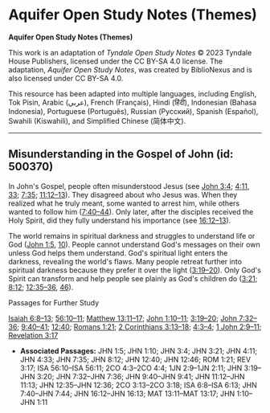 # Aquifer Open Study Notes (Themes)

**Aquifer Open Study Notes (Themes)**

This work is an adaptation of *Tyndale Open Study Notes* © 2023 Tyndale House Publishers, licensed under the CC BY\-SA 4\.0 license. The adaptation, *Aquifer Open Study Notes*, was created by BiblioNexus and is also licensed under CC BY\-SA 4\.0\.

This resource has been adapted into multiple languages, including English, Tok Pisin, Arabic (عربي), French (Français), Hindi (हिंदी), Indonesian (Bahasa Indonesia), Portuguese (Português), Russian (Русский), Spanish (Español), Swahili (Kiswahili), and Simplified Chinese (简体中文).



--------------------------------

## Misunderstanding in the Gospel of John (id: 500370)

In John's Gospel, people often misunderstood Jesus (see [John 3:4](https://ref.ly/John3:4); [4:11](https://ref.ly/John4:11), [33](https://ref.ly/John4:33); [7:35](https://ref.ly/John7:35); [11:12–13](https://ref.ly/John11:12-John11:13)). They disagreed about who Jesus was. When they realized what he truly meant, some wanted to arrest him, while others wanted to follow him ([7:40–44](https://ref.ly/John7:40-John7:44)). Only later, after the disciples received the Holy Spirit, did they fully understand his importance (see [16:12–13](https://ref.ly/John16:12-John16:13)).

The world remains in spiritual darkness and struggles to understand life or God ([John 1:5](https://ref.ly/John1:5), [10](https://ref.ly/John1:10)). People cannot understand God's messages on their own unless God helps them understand. God's spiritual light enters the darkness, revealing the world's flaws. Many people retreat further into spiritual darkness because they prefer it over the light ([3:19–20](https://ref.ly/John3:19-John3:20)). Only God's Spirit can transform and help people see plainly as God's children do ([3:21](https://ref.ly/John3:21); [8:12](https://ref.ly/John8:12); [12:35–36](https://ref.ly/John12:35-John12:36), [46](https://ref.ly/John12:46)).

Passages for Further Study

[Isaiah 6:8–13](https://ref.ly/Isa6:8-Isa6:13); [56:10–11](https://ref.ly/Isa56:10-Isa56:11); [Matthew 13:11–17](https://ref.ly/Matt13:11-Matt13:17); [John 1:10–11](https://ref.ly/John1:10-John1:11); [3:19–20](https://ref.ly/John3:19-John3:20); [John 7:32–36](https://ref.ly/John7:32-John7:36); [9:40–41](https://ref.ly/John9:40-John9:41); [12:40](https://ref.ly/John12:40); [Romans 1:21](https://ref.ly/Rom1:21); [2 Corinthians 3:13–18](https://ref.ly/2Cor3:13-2Cor3:18); [4:3–4](https://ref.ly/2Cor4:3-2Cor4:4); [1 John 2:9–11](https://ref.ly/1John2:9-1John2:11); [Revelation 3:17](https://ref.ly/Rev3:17)

* **Associated Passages:** JHN 1:5; JHN 1:10; JHN 3:4; JHN 3:21; JHN 4:11; JHN 4:33; JHN 7:35; JHN 8:12; JHN 12:40; JHN 12:46; ROM 1:21; REV 3:17; ISA 56:10–ISA 56:11; 2CO 4:3–2CO 4:4; 1JN 2:9–1JN 2:11; JHN 3:19–JHN 3:20; JHN 7:32–JHN 7:36; JHN 9:40–JHN 9:41; JHN 11:12–JHN 11:13; JHN 12:35–JHN 12:36; 2CO 3:13–2CO 3:18; ISA 6:8–ISA 6:13; JHN 7:40–JHN 7:44; JHN 16:12–JHN 16:13; MAT 13:11–MAT 13:17; JHN 1:10–JHN 1:11

